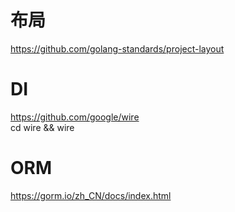 # 布局

https://github.com/golang-standards/project-layout

# DI
https://github.com/google/wire   
cd wire && wire

# ORM
https://gorm.io/zh_CN/docs/index.html